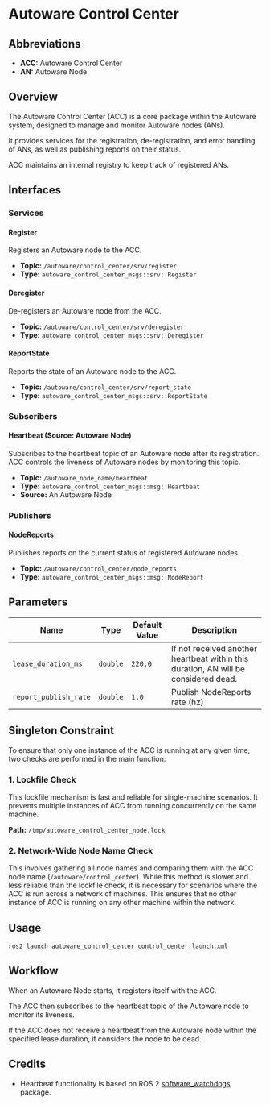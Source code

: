 # Autoware Control Center

## Abbreviations

- **ACC:** Autoware Control Center
- **AN:** Autoware Node

## Overview

The Autoware Control Center (ACC) is a core package within the Autoware system, designed to manage and monitor Autoware
nodes (ANs).

It provides services for the registration, de-registration, and error handling of ANs, as well as publishing reports on
their status.

ACC maintains an internal registry to keep track of registered ANs.

## Interfaces

### Services

#### Register

Registers an Autoware node to the ACC.

- **Topic:** `/autoware/control_center/srv/register`
- **Type:** `autoware_control_center_msgs::srv::Register`

#### Deregister

De-registers an Autoware node from the ACC.

- **Topic:** `/autoware/control_center/srv/deregister`
- **Type:** `autoware_control_center_msgs::srv::Deregister`

#### ReportState

Reports the state of an Autoware node to the ACC.

- **Topic:** `/autoware/control_center/srv/report_state`
- **Type:** `autoware_control_center_msgs::srv::ReportState`

### Subscribers

#### Heartbeat (**Source:** Autoware Node)

Subscribes to the heartbeat topic of an Autoware node after its registration.
ACC controls the liveness of Autoware nodes by monitoring this topic.

- **Topic:** `/autoware_node_name/heartbeat`
- **Type:** `autoware_control_center_msgs::msg::Heartbeat`
- **Source:** An Autoware Node

### Publishers

#### NodeReports

Publishes reports on the current status of registered Autoware nodes.

- **Topic:** `/autoware/control_center/node_reports`
- **Type:** `autoware_control_center_msgs::msg::NodeReport`

## Parameters

| Name                  | Type     | Default Value | Description                                                                         |
|-----------------------|----------|---------------|-------------------------------------------------------------------------------------|
| `lease_duration_ms`   | `double` | `220.0`       | If not received another heartbeat within this duration, AN will be considered dead. |
| `report_publish_rate` | `double` | `1.0`         | Publish NodeReports rate (hz)                                                       |

## Singleton Constraint

To ensure that only one instance of the ACC is running at any given time, two checks are performed in the main function:

### 1. Lockfile Check

This lockfile mechanism is fast and reliable for single-machine scenarios.
It prevents multiple instances of ACC from running concurrently on the same machine.

**Path:** `/tmp/autoware_control_center_node.lock`

### 2. Network-Wide Node Name Check

This involves gathering all node names and comparing them with the ACC node name (`/autoware/control_center`).
While this method is slower and less reliable than the lockfile check,
it is necessary for scenarios where the ACC is run across a network of machines.
This ensures that no other instance of ACC is running on any other machine within the network.

## Usage

`ros2 launch autoware_control_center control_center.launch.xml`

## Workflow

When an Autoware Node starts, it registers itself with the ACC.

The ACC then subscribes to the heartbeat topic of the Autoware node to monitor its liveness.

If the ACC does not receive a heartbeat from the Autoware node within the specified lease duration,
it considers the node to be dead.

## Credits

- Heartbeat functionality is based on ROS 2 [software_watchdogs](https://github.com/ros-safety/software_watchdogs)
  package.
